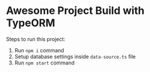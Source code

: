 # Awesome Project Build with TypeORM

Steps to run this project:

1. Run `npm i` command
2. Setup database settings inside `data-source.ts` file
3. Run `npm start` command 
